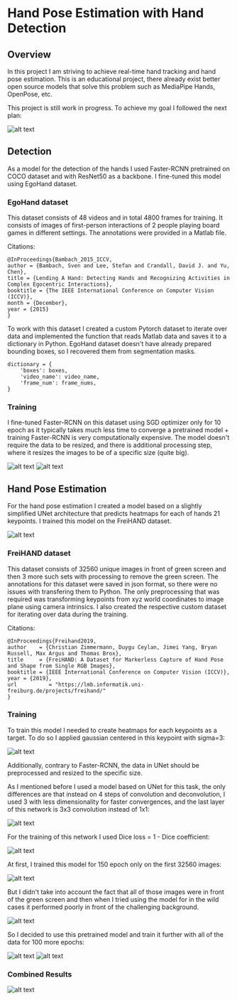 # Hand Pose Estimation with Hand Detection
## Overview

In this project I am striving to achieve real-time hand tracking and hand pose estimation. This is an educational project, there already exist better open source models that solve this problem such as MediaPipe Hands, OpenPose, etc. 

This project is still work in progress. 
To achieve my goal I followed the next plan:

![alt text](figures/Tracking_plan.png)

## Detection
As a model for the detection of the hands I used Faster-RCNN pretrained on COCO dataset and with ResNet50 as a backbone. I fine-tuned this model using EgoHand dataset.

### EgoHand dataset
This dataset consists of 48 videos and in total 4800 frames for training. It consists of images of first-person interactions of 2 people playing board games in different settings. The annotations were provided in a Matlab file.

Citations:

    @InProceedings{Bambach_2015_ICCV,
    author = {Bambach, Sven and Lee, Stefan and Crandall, David J. and Yu, Chen},
    title = {Lending A Hand: Detecting Hands and Recognizing Activities in Complex Egocentric Interactions},
    booktitle = {The IEEE International Conference on Computer Vision (ICCV)},
    month = {December},
    year = {2015}
    }

To work with this dataset I created a custom Pytorch dataset to iterate over data and implemented the function that reads Matlab data and saves it to a dictionary in Python. EgoHand dataset doesn't have already prepared bounding boxes, so I recovered them from segmentation masks. 

    dictionary = {
        'boxes': boxes,
        'video_name': video_name,
        'frame_num': frame_nums,
    }

### Training

I fine-tuned Faster-RCNN on this dataset using SGD optimizer only for 10 epoch as it typically takes much less time to converge a pretrained model + training Faster-RCNN is very computationally expensive. The model doesn't require the data to be resized, and there is additional processing step, where it resizes the images to be of a specific size (quite big). 

![alt text](figures/Detection_Losses.png)
![alt text](figures/Detection_Results.png)


## Hand Pose Estimation
For the hand pose estimation I created a model based on a slightly simplified UNet architecture that predicts heatmaps for each 
of hands 21 keypoints. I trained this model on the FreiHAND dataset. 

![alt text](figures/hand_keypoints.png)

### FreiHAND dataset
This dataset consists of 32560 unique images in front of green screen and then 3 more such sets with processing to remove the green screen. The annotations for this dataset were saved in json format, so there were no issues with transfering them to Python. The only preprocessing that was required was transforming keypoints from xyz world coordinates to image plane using camera intrinsics. I also created the respective custom dataset for iterating over data during the training. 

Citations:

    @InProceedings{Freihand2019,
    author    = {Christian Zimmermann, Duygu Ceylan, Jimei Yang, Bryan Russell, Max Argus and Thomas Brox},
    title     = {FreiHAND: A Dataset for Markerless Capture of Hand Pose and Shape from Single RGB Images},
    booktitle = {IEEE International Conference on Computer Vision (ICCV)},
    year = {2019},
    url          = "https://lmb.informatik.uni-freiburg.de/projects/freihand/"
    }

### Training
To train this model I needed to create heatmaps for each keypoints as a target. To do so I applied gaussian centered in this keypoint with sigma=3:

![alt text](figures/heatmaps2.png)

Additionally, contrary to Faster-RCNN, the data in UNet should be preprocessed and resized to the specific size. 

As I mentioned before I used a model based on UNet for this task, the only differences are that instead on 4 steps of convolution and deconvolution, I used 3 with less dimensionality for faster convergences, and the last layer of this network is 3x3 convolution instead of 1x1: 

![alt text](figures/unet-architectures.png)

For the training of this network I used Dice loss = 1 - Dice coefficient:

![alt text](figures/dice_coeff.jpg)

At first, I trained this model for 150 epoch only on the first 32560 images:

![alt text](figures/Losses_150.png)

But I didn't take into account the fact that all of those images were in front of the green screen and then when I tried using the model for in the wild cases it performed poorly in front of the challenging background.

![alt text](figures/Results_Initial.png)

So I decided to use this pretrained model and train it further with all of the data for 100 more epochs: 

![alt text](figures/Losses.png)
![alt text](figures/Results.png)

### Combined Results 

![alt text](figures/output.gif)